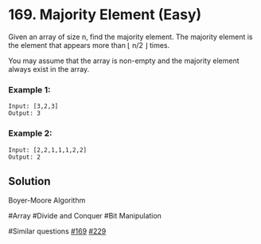 # 169. Majority Element (Easy)

Given an array of size n, find the majority element. The majority element is the element that appears more than ⌊ n/2 ⌋ times.

You may assume that the array is non-empty and the majority element always exist in the array.

### Example 1:
```
Input: [3,2,3]
Output: 3
```

### Example 2:
```
Input: [2,2,1,1,1,2,2]
Output: 2
```

## Solution
Boyer-Moore Algorithm

#Array #Divide and Conquer #Bit Manipulation

#Similar questions [#169](../p169e/README.md) [#229](../p229m/README.md)
